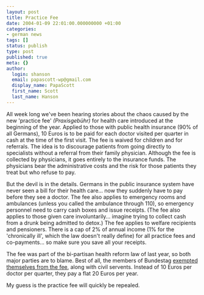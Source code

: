 ```yaml
---
layout: post
title: Practice Fee
date: 2004-01-09 22:01:00.000000000 +01:00
categories:
- german news
tags: []
status: publish
type: post
published: true
meta: {}
author:
  login: shanson
  email: papascott-wp@gmail.com
  display_name: PapaScott
  first_name: Scott
  last_name: Hanson
---
```

<p>All week long we've been hearing stories about the chaos caused by the new 'practice fee' <em>(Praxisgebühr)</em> for health care introduced at the beginning of the year. Applied to those with public health insurance (90% of all Germans), 10 Euros is to be paid for each doctor visited per quarter in cash at the time of the first visit. The fee is waived for children and for referrals. The idea is to discourage patients from going directly to specialists without a referral from their family physician. Although the fee is collected by physicians, it goes entirely to the insurance funds. The physicians bear the administrative costs and the risk for those patients they treat but who refuse to pay.</p>
<p>But the devil is in the details. Germans in the public insurance system have never seen a bill for their health care... now they suddenly have to pay before they see a doctor. The fee also applies to emergency rooms and ambulances (unless you called the ambulance through 110), so emergency personnel need to carry cash boxes and issue receipts. (The fee also applies to those given care involuntarily... imagine trying to collect cash from a drunk being admitted to detox.) The fee applies to welfare recipients and pensioners. There is a cap of 2% of annual income (1% for the 'chronically ill', which the law doesn't really define) for all practice fees and co-payments... so make sure you save all your receipts.</p>
<p>The fee was part of the bi-partisan health reform law of last year, so both major parties are to blame. Best of all, the members of Bundestag <a title="Praxisgebühren-Rabatt: Die Parlamentarier haben verstanden - Wirtschaft - SPIEGEL ONLINE" href="http://www.spiegel.de/wirtschaft/0,1518,281184,00.html">exempted themselves from the fee</a>, along with civil servents. Instead of 10 Euros per doctor per quarter, they pay a flat 20 Euros per year.</p>
<p>My guess is the practice fee will quickly be repealed.</p>
